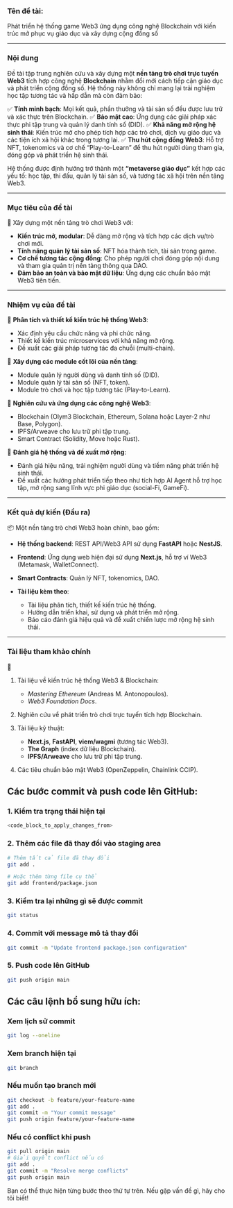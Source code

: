 ### **Tên đề tài:**

Phát triển hệ thống game Web3 ứng dụng công nghệ Blockchain với kiến trúc mở phục vụ giáo dục và xây dựng cộng đồng số

---

### **Nội dung**

Đề tài tập trung nghiên cứu và xây dựng một **nền tảng trò chơi trực tuyến Web3** tích hợp công nghệ **Blockchain** nhằm đổi mới cách tiếp cận giáo dục và phát triển cộng đồng số. Hệ thống này không chỉ mang lại trải nghiệm học tập tương tác và hấp dẫn mà còn đảm bảo:

✅ **Tính minh bạch**: Mọi kết quả, phần thưởng và tài sản số đều được lưu trữ và xác thực trên Blockchain.
✅ **Bảo mật cao**: Ứng dụng các giải pháp xác thực phi tập trung và quản lý danh tính số (DID).
✅ **Khả năng mở rộng hệ sinh thái**: Kiến trúc mở cho phép tích hợp các trò chơi, dịch vụ giáo dục và các tiện ích xã hội khác trong tương lai.
✅ **Thu hút cộng đồng Web3**: Hỗ trợ NFT, tokenomics và cơ chế “Play-to-Learn” để thu hút người dùng tham gia, đóng góp và phát triển hệ sinh thái.

Hệ thống được định hướng trở thành một **“metaverse giáo dục”** kết hợp các yếu tố: học tập, thi đấu, quản lý tài sản số, và tương tác xã hội trên nền tảng Web3.

---

### **Mục tiêu của đề tài**

🎯 Xây dựng một nền tảng trò chơi Web3 với:

* **Kiến trúc mở, modular**: Dễ dàng mở rộng và tích hợp các dịch vụ/trò chơi mới.
* **Tính năng quản lý tài sản số**: NFT hóa thành tích, tài sản trong game.
* **Cơ chế tương tác cộng đồng**: Cho phép người chơi đóng góp nội dung và tham gia quản trị nền tảng thông qua DAO.
* **Đảm bảo an toàn và bảo mật dữ liệu**: Ứng dụng các chuẩn bảo mật Web3 tiên tiến.

---

### **Nhiệm vụ của đề tài**

🔹 **Phân tích và thiết kế kiến trúc hệ thống Web3**:

* Xác định yêu cầu chức năng và phi chức năng.
* Thiết kế kiến trúc microservices với khả năng mở rộng.
* Đề xuất các giải pháp tương tác đa chuỗi (multi-chain).

🔹 **Xây dựng các module cốt lõi của nền tảng**:

* Module quản lý người dùng và danh tính số (DID).
* Module quản lý tài sản số (NFT, token).
* Module trò chơi và học tập tương tác (Play-to-Learn).

🔹 **Nghiên cứu và ứng dụng các công nghệ Web3**:

* Blockchain (Olym3 Blockchain, Ethereum, Solana hoặc Layer-2 như Base, Polygon).
* IPFS/Arweave cho lưu trữ phi tập trung.
* Smart Contract (Solidity, Move hoặc Rust).

🔹 **Đánh giá hệ thống và đề xuất mở rộng**:

* Đánh giá hiệu năng, trải nghiệm người dùng và tiềm năng phát triển hệ sinh thái.
* Đề xuất các hướng phát triển tiếp theo như tích hợp AI Agent hỗ trợ học tập, mở rộng sang lĩnh vực phi giáo dục (social-Fi, GameFi).

---

### **Kết quả dự kiến (Đầu ra)**

📦 Một nền tảng trò chơi Web3 hoàn chỉnh, bao gồm:

* **Hệ thống backend**: REST API/Web3 API sử dụng **FastAPI** hoặc **NestJS**.
* **Frontend**: Ứng dụng web hiện đại sử dụng **Next.js**, hỗ trợ ví Web3 (Metamask, WalletConnect).
* **Smart Contracts**: Quản lý NFT, tokenomics, DAO.
* **Tài liệu kèm theo**:

  * Tài liệu phân tích, thiết kế kiến trúc hệ thống.
  * Hướng dẫn triển khai, sử dụng và phát triển mở rộng.
  * Báo cáo đánh giá hiệu quả và đề xuất chiến lược mở rộng hệ sinh thái.

---

### **Tài liệu tham khảo chính**

📖

1. Tài liệu về kiến trúc hệ thống Web3 & Blockchain:

   * *Mastering Ethereum* (Andreas M. Antonopoulos).
   * *Web3 Foundation Docs*.
2. Nghiên cứu về phát triển trò chơi trực tuyến tích hợp Blockchain.
3. Tài liệu kỹ thuật:

   * **Next.js**, **FastAPI**, **viem/wagmi** (tương tác Web3).
   * **The Graph** (index dữ liệu Blockchain).
   * **IPFS/Arweave** cho lưu trữ phi tập trung.
4. Các tiêu chuẩn bảo mật Web3 (OpenZeppelin, Chainlink CCIP).

## Các bước commit và push code lên GitHub:

### 1. Kiểm tra trạng thái hiện tại
```bash
<code_block_to_apply_changes_from>
```

### 2. Thêm các file đã thay đổi vào staging area
```bash
# Thêm tất cả file đã thay đổi
git add .

# Hoặc thêm từng file cụ thể
git add frontend/package.json
```

### 3. Kiểm tra lại những gì sẽ được commit
```bash
git status
```

### 4. Commit với message mô tả thay đổi
```bash
git commit -m "Update frontend package.json configuration"
```

### 5. Push code lên GitHub
```bash
git push origin main
```

## Các câu lệnh bổ sung hữu ích:

### Xem lịch sử commit
```bash
git log --oneline
```

### Xem branch hiện tại
```bash
git branch
```

### Nếu muốn tạo branch mới
```bash
git checkout -b feature/your-feature-name
git add .
git commit -m "Your commit message"
git push origin feature/your-feature-name
```

### Nếu có conflict khi push
```bash
git pull origin main
# Giải quyết conflict nếu có
git add .
git commit -m "Resolve merge conflicts"
git push origin main
```

Bạn có thể thực hiện từng bước theo thứ tự trên. Nếu gặp vấn đề gì, hãy cho tôi biết!

